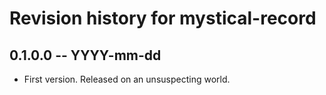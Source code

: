 # Revision history for mystical-record

## 0.1.0.0 -- YYYY-mm-dd

* First version. Released on an unsuspecting world.
